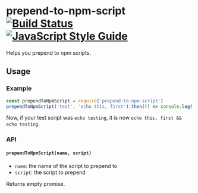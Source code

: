# prepend-to-npm-script [![Build Status](https://travis-ci.org/mightyiam/prepend-to-npm-script.svg?branch=master)](https://travis-ci.org/mightyiam/prepend-to-npm-script) [![JavaScript Style Guide](https://cdn.rawgit.com/feross/standard/master/badge.svg)](https://github.com/feross/standard)

Helps you prepend to npm scripts.

## Usage

### Example

```js
const prependToNpmScript = require('prepend-to-npm-script')
prependToNpmScript('test', 'echo this, first').then(() => console.log('done'))
```

Now, if your test script was `echo testing`, it is now `echo this, first && echo testing`.

### API

#### `prependToNpmScript(name, script)`

- `name`:
  the name of the script to prepend to
- `script`:
  the script to prepend

Returns empty promise.
